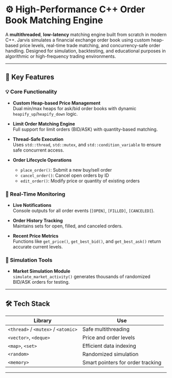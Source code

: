# ⚙️ High-Performance C++ Order Book Matching Engine

A **multithreaded**, **low-latency** matching engine built from scratch in modern C++. Jarvis simulates a financial exchange order book using custom heap-based price levels, real-time trade matching, and concurrency-safe order handling. Designed for simulation, backtesting, and educational purposes in algorithmic or high-frequency trading environments.

---

## 🚀 Key Features

### 💡 Core Functionality
- **Custom Heap-based Price Management**  
  Dual min/max heaps for ask/bid order books with dynamic `heapify_up`/`heapify_down` logic.
  
- **Limit Order Matching Engine**  
  Full support for limit orders (BID/ASK) with quantity-based matching.

- **Thread-Safe Execution**  
  Uses `std::thread`, `std::mutex`, and `std::condition_variable` to ensure safe concurrent access.

- **Order Lifecycle Operations**  
  - `place_order()`: Submit a new buy/sell order  
  - `cancel_order()`: Cancel open orders by ID  
  - `edit_order()`: Modify price or quantity of existing orders

### 📡 Real-Time Monitoring
- **Live Notifications**  
  Console outputs for all order events (`[OPEN]`, `[FILLED]`, `[CANCELED]`).

- **Order History Tracking**  
  Maintains sets for open, filled, and canceled orders.

- **Recent Price Metrics**  
  Functions like `get_price()`, `get_best_bid()`, and `get_best_ask()` return accurate current levels.

### 🧪 Simulation Tools
- **Market Simulation Module**  
  `simulate_market_activity()` generates thousands of randomized BID/ASK orders for testing.

---

## 🛠 Tech Stack

| Library | Use |
|--------|-----|
| `<thread>` / `<mutex>` / `<atomic>`| Safe multithreading |
| `<vector>`, `<deque>` | Price and order levels |
| `<map>`, `<set>` | Efficient data indexing |
| `<random>` | Randomized simulation |
| `<memory>` | Smart pointers for order tracking |

---
